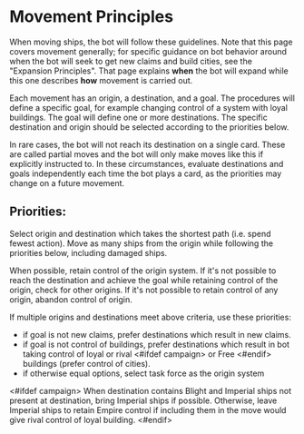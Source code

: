 # Movement Principles

When moving ships, the bot will follow these guidelines. Note that this page covers movement generally; for specific guidance on bot behavior around when the bot will seek to get new claims and build cities, see the "Expansion Principles". That page explains **when** the bot will expand while this one describes **how** movement is carried out.

Each movement has an origin, a destination, and a goal. The procedures will define a specific goal, for example changing control of a system with loyal buildings. The goal will define one or more destinations. The specific destination and origin should be selected according to the priorities below.

In rare cases, the bot will not reach its destination on a single card. These are called partial moves and the bot will only make moves like this if explicitly instructed to. In these circumstances, evaluate destinations and goals independently each time the bot plays a card, as the priorities may change on a future movement.

## Priorities:

Select origin and destination which takes the shortest path (i.e. spend fewest action). Move as many ships from the origin while following the priorities below, including damaged ships.

When possible, retain control of the origin system. If it's not possible to reach the destination and achieve the goal while retaining control of the origin, check for other origins. If it's not possible to retain control of any origin, abandon control of origin.

If multiple origins and destinations meet above criteria, use these priorities:

- if goal is not new claims, prefer destinations which result in new claims.
- if goal is not control of buildings, prefer destinations which result in bot taking control of loyal or rival <#ifdef campaign> or Free <#endif> buildings (prefer control of cities).
- if otherwise equal options, select task force as the origin system

<#ifdef campaign>
When destination contains Blight and Imperial ships not present at destination, bring Imperial ships if possible. Otherwise, leave Imperial ships to retain Empire control if including them in the move would give rival control of loyal building.
<#endif>

<div class="pagebreak"> </div>
